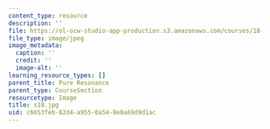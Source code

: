 ```yaml
---
content_type: resource
description: ''
file: https://ol-ocw-studio-app-production.s3.amazonaws.com/courses/18-03sc-differential-equations-fall-2011/c6653feb82d4a9550a548e8a69d9d1ac_s18.jpg
file_type: image/jpeg
image_metadata:
  caption: ''
  credit: ''
  image-alt: ''
learning_resource_types: []
parent_title: Pure Resonance
parent_type: CourseSection
resourcetype: Image
title: s18.jpg
uid: c6653feb-82d4-a955-0a54-8e8a69d9d1ac
---
```

